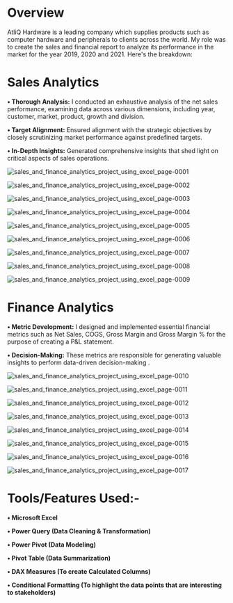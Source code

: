# Overview
AtliQ Hardware is a leading company which supplies products such as computer hardware and peripherals to clients across the world. My role was to create the sales and financial report to analyze its performance in the market for the year 2019, 2020 and 2021. Here's the breakdown:

# Sales Analytics
**• Thorough Analysis:** I conducted an exhaustive analysis of the net sales performance, examining data across various dimensions, including year, customer, market, product, growth and division.

**• Target Alignment:** Ensured alignment with the strategic objectives by closely scrutinizing market performance against predefined targets.

**• In-Depth Insights:** Generated comprehensive insights that shed light on critical aspects of sales operations.

![sales_and_finance_analytics_project_using_excel_page-0001](https://github.com/MohdAkif919/Sales-and-Finance-Data-Analytics-Project/assets/58876003/fbd2d307-6189-4e3d-9d7d-ef35ec357673)

![sales_and_finance_analytics_project_using_excel_page-0002](https://github.com/MohdAkif919/Sales-and-Finance-Data-Analytics-Project/assets/58876003/ad7f7d6a-c5ce-4546-be1c-1c665ef5ecf4)

![sales_and_finance_analytics_project_using_excel_page-0003](https://github.com/MohdAkif919/Sales-and-Finance-Data-Analytics-Project/assets/58876003/06f708df-d0df-4cd7-9e36-4aecdb60290b)

![sales_and_finance_analytics_project_using_excel_page-0004](https://github.com/MohdAkif919/Sales-and-Finance-Data-Analytics-Project/assets/58876003/ded870c2-6600-4273-942f-6d44a98cf84b)

![sales_and_finance_analytics_project_using_excel_page-0005](https://github.com/MohdAkif919/Sales-and-Finance-Data-Analytics-Project/assets/58876003/d1918d5c-44ce-4fae-857f-e6b7f479d6d2)

![sales_and_finance_analytics_project_using_excel_page-0006](https://github.com/MohdAkif919/Sales-and-Finance-Data-Analytics-Project/assets/58876003/e073f1e0-9885-4c0f-83d3-6e1c3af550b5)

![sales_and_finance_analytics_project_using_excel_page-0007](https://github.com/MohdAkif919/Sales-and-Finance-Data-Analytics-Project/assets/58876003/cc1906f3-0e7a-4727-9205-3fe67a5abaff)

![sales_and_finance_analytics_project_using_excel_page-0008](https://github.com/MohdAkif919/Sales-and-Finance-Data-Analytics-Project/assets/58876003/222ec970-4cd1-4268-8e54-0e704b92e9d7)

![sales_and_finance_analytics_project_using_excel_page-0009](https://github.com/MohdAkif919/Sales-and-Finance-Data-Analytics-Project/assets/58876003/5f50426b-8342-4d12-9da6-a3536655aaba)

# Finance Analytics
**• Metric Development:** I designed and implemented essential financial metrics such as Net Sales, COGS, Gross Margin and Gross Margin % for the purpose of creating a P&L statement.

**• Decision-Making:** These metrics are responsible for generating valuable insights to perform data-driven decision-making .

![sales_and_finance_analytics_project_using_excel_page-0010](https://github.com/MohdAkif919/Sales-and-Finance-Data-Analytics-Project/assets/58876003/546c1798-c54b-4400-b662-e14e7aaa49cc)

![sales_and_finance_analytics_project_using_excel_page-0011](https://github.com/MohdAkif919/Sales-and-Finance-Data-Analytics-Project/assets/58876003/1deeeb39-f1f6-4b8b-8d47-7982bdecf80d)

![sales_and_finance_analytics_project_using_excel_page-0012](https://github.com/MohdAkif919/Sales-and-Finance-Data-Analytics-Project/assets/58876003/2ac7dd95-39fb-453e-81ea-baff4d7306d5)

![sales_and_finance_analytics_project_using_excel_page-0013](https://github.com/MohdAkif919/Sales-and-Finance-Data-Analytics-Project/assets/58876003/fe9e0d86-73b9-4bb3-8221-30825fba0040)

![sales_and_finance_analytics_project_using_excel_page-0014](https://github.com/MohdAkif919/Sales-and-Finance-Data-Analytics-Project/assets/58876003/22bbed3f-27fb-4b11-a4f2-00ac2eb0ce68)

![sales_and_finance_analytics_project_using_excel_page-0015](https://github.com/MohdAkif919/Sales-and-Finance-Data-Analytics-Project/assets/58876003/3f69dbca-9e55-4c29-870a-2a7ebed47d96)

![sales_and_finance_analytics_project_using_excel_page-0016](https://github.com/MohdAkif919/Sales-and-Finance-Data-Analytics-Project/assets/58876003/fa71dd09-5cf3-4630-833b-25a74c7f917a)

![sales_and_finance_analytics_project_using_excel_page-0017](https://github.com/MohdAkif919/Sales-and-Finance-Data-Analytics-Project/assets/58876003/5f82df99-68d2-4bc3-9777-5e87b0bf74d0)

# Tools/Features Used:-
**• Microsoft Excel**

**• Power Query (Data Cleaning & Transformation)**

**• Power Pivot (Data Modeling)**

**• Pivot Table (Data Summarization)**

**• DAX Measures (To create Calculated Columns)**

**• Conditional Formatting (To highlight the data points that are interesting to stakeholders)**
